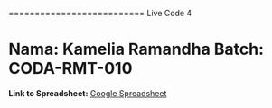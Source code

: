 ==========================
Live Code 4

Nama: Kamelia Ramandha
Batch: CODA-RMT-010
==========================

**Link to Spreadsheet:** [Google Spreadsheet](https://docs.google.com/spreadsheets/d/1NkM2Xw3Rxp62_B7vMkOgApZeR07r0EgdsMJKCgvs8d4/edit?usp=sharing)  